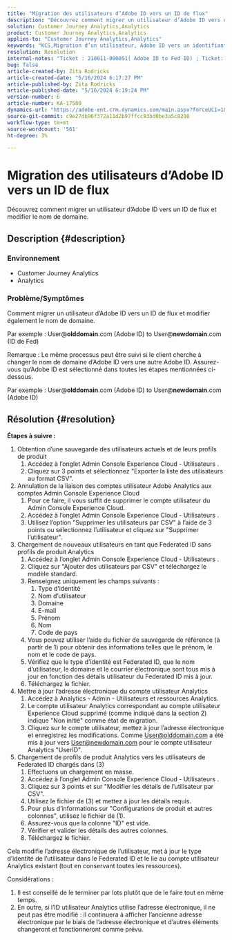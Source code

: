 ```yaml
---
title: "Migration des utilisateurs d’Adobe ID vers un ID de flux"
description: "Découvrez comment migrer un utilisateur d’Adobe ID vers un ID de flux et modifier le nom de domaine."
solution: Customer Journey Analytics,Analytics
product: Customer Journey Analytics,Analytics
applies-to: "Customer Journey Analytics,Analytics"
keywords: "KCS,Migration d’un utilisateur, Adobe ID vers un identifiant Fed, changement de domaine"
resolution: Resolution
internal-notes: "Ticket : 210811-000051( Adobe ID to Fed ID) ; Ticket: 210916-000306 (Adobe ID to Adobe ID)"
bug: false
article-created-by: Zita Rodricks
article-created-date: "5/16/2024 6:17:27 PM"
article-published-by: Zita Rodricks
article-published-date: "5/16/2024 6:19:24 PM"
version-number: 6
article-number: KA-17580
dynamics-url: "https://adobe-ent.crm.dynamics.com/main.aspx?forceUCI=1&pagetype=entityrecord&etn=knowledgearticle&id=75fa3a89-b013-ef11-9f89-6045bd0298d4"
source-git-commit: c9e27db96f372a11d2b97ffcc93bd0be3a5c8208
workflow-type: tm+mt
source-wordcount: '561'
ht-degree: 3%

---
```


# Migration des utilisateurs d’Adobe ID vers un ID de flux


Découvrez comment migrer un utilisateur d’Adobe ID vers un ID de flux et modifier le nom de domaine.

## Description {#description}


### <b>Environnement</b>

- Customer Journey Analytics
- Analytics




### <b>Problème/Symptômes</b>

Comment migrer un utilisateur d’Adobe ID vers un ID de flux et modifier également le nom de domaine.

Par exemple : User@<b>olddomain</b>.com (Adobe ID) to User@<b>newdomain</b>.com (ID de Fed)



Remarque : Le même processus peut être suivi si le client cherche à changer le nom de domaine d’Adobe ID vers une autre Adobe ID. Assurez-vous qu’Adobe ID est sélectionné dans toutes les étapes mentionnées ci-dessous.

Par exemple : User@<b>olddomain</b>.com (Adobe ID) to User@<b>newdomain</b>.com (Adobe ID)


## Résolution {#resolution}

<b>Étapes à suivre :</b>
1. Obtention d’une sauvegarde des utilisateurs actuels et de leurs profils de produit
   1. Accédez à l’onglet Admin Console Experience Cloud - Utilisateurs .
   2. Cliquez sur 3 points et sélectionnez &quot;Exporter la liste des utilisateurs au format CSV&quot;.
2. Annulation de la liaison des comptes utilisateur Adobe Analytics aux comptes Admin Console Experience Cloud
   1. Pour ce faire, il vous suffit de supprimer le compte utilisateur du Admin Console Experience Cloud.
   2. Accédez à l’onglet Admin Console Experience Cloud - Utilisateurs .
   3. Utilisez l’option &quot;Supprimer les utilisateurs par CSV&quot; à l’aide de 3 points ou sélectionnez l’utilisateur et cliquez sur &quot;Supprimer l’utilisateur&quot;.
3. Chargement de nouveaux utilisateurs en tant que Federated ID sans profils de produit Analytics
   1. Accédez à l’onglet Admin Console Experience Cloud - Utilisateurs .
   2. Cliquez sur &quot;Ajouter des utilisateurs par CSV&quot; et téléchargez le modèle standard.
   3. Renseignez uniquement les champs suivants :
      1. Type d’identité
      2. Nom d’utilisateur
      3. Domaine
      4. E-mail
      5. Prénom
      6. Nom
      7. Code de pays
   4. Vous pouvez utiliser l’aide du fichier de sauvegarde de référence (à partir de 1) pour obtenir des informations telles que le prénom, le nom et le code de pays.
   5. Vérifiez que le type d’identité est Federated ID, que le nom d’utilisateur, le domaine et le courrier électronique sont tous mis à jour en fonction des détails utilisateur du Federated ID mis à jour.
   6. Téléchargez le fichier.
4. Mettre à jour l’adresse électronique du compte utilisateur Analytics
   1. Accédez à Analytics - Admin - Utilisateurs et ressources Analytics.
   2. Le compte utilisateur Analytics correspondant au compte utilisateur Experience Cloud supprimé (comme indiqué dans la section 2) indique &quot;Non initié&quot; comme état de migration.
   3. Cliquez sur le compte utilisateur, mettez à jour l’adresse électronique et enregistrez les modifications. Comme User@olddomain.com a été mis à jour vers User@newdomain.com pour le compte utilisateur Analytics &quot;UserID&quot;.
5. Chargement de profils de produit Analytics vers les utilisateurs de Federated ID chargés dans (3)
   1. Effectuons un chargement en masse.
   2. Accédez à l’onglet Admin Console Experience Cloud - Utilisateurs .
   3. Cliquez sur 3 points et sur &quot;Modifier les détails de l’utilisateur par CSV&quot;.
   4. Utilisez le fichier de (3) et mettez à jour les détails requis.
   5. Pour plus d’informations sur &quot;Configurations de produit et autres colonnes&quot;, utilisez le fichier de (1).
   6. Assurez-vous que la colonne &quot;ID&quot; est vide.
   7. Vérifier et valider les détails des autres colonnes.
   8. Téléchargez le fichier.




Cela modifie l’adresse électronique de l’utilisateur, met à jour le type d’identité de l’utilisateur dans le Federated ID et le lie au compte utilisateur Analytics existant (tout en conservant toutes les ressources).


Considérations :
1. Il est conseillé de le terminer par lots plutôt que de le faire tout en même temps.
2. En outre, si l’ID utilisateur Analytics utilise l’adresse électronique, il ne peut pas être modifié : il continuera à afficher l’ancienne adresse électronique par le biais de l’adresse électronique et d’autres éléments changeront et fonctionneront comme prévu.

